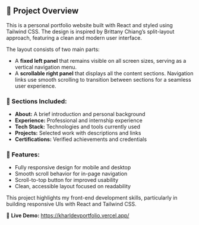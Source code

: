 ## 📖 Project Overview

This is a personal portfolio website built with React and styled using Tailwind CSS. The design is inspired by Brittany Chiang’s split-layout approach, featuring a clean and modern user interface.

The layout consists of two main parts:
- A **fixed left panel** that remains visible on all screen sizes, serving as a vertical navigation menu.
- A **scrollable right panel** that displays all the content sections. Navigation links use smooth scrolling to transition between sections for a seamless user experience.

### 🔹 Sections Included:
- **About:** A brief introduction and personal background
- **Experience:** Professional and internship experience
- **Tech Stack:** Technologies and tools currently used
- **Projects:** Selected work with descriptions and links
- **Certifications:** Verified achievements and credentials

### 🌟 Features:
- Fully responsive design for mobile and desktop
- Smooth scroll behavior for in-page navigation
- Scroll-to-top button for improved usability
- Clean, accessible layout focused on readability

This project highlights my front-end development skills, particularly in building responsive UIs with React and Tailwind CSS.

🔗 **Live Demo:** https://kharldevportfolio.vercel.app/

